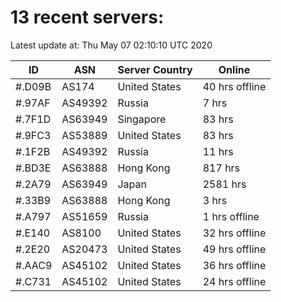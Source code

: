 # 13 recent servers:

Latest update at: Thu May 07 02:10:10 UTC 2020

| ID | ASN | Server Country | Online |
| -- | --- | -------------- | ------ |
| #.D09B | AS174 | United States | 40 hrs offline |
| #.97AF | AS49392 | Russia | 7 hrs |
| #.7F1D | AS63949 | Singapore | 83 hrs |
| #.9FC3 | AS53889 | United States | 83 hrs |
| #.1F2B | AS49392 | Russia | 11 hrs |
| #.BD3E | AS63888 | Hong Kong | 817 hrs |
| #.2A79 | AS63949 | Japan | 2581 hrs |
| #.33B9 | AS63888 | Hong Kong | 3 hrs |
| #.A797 | AS51659 | Russia | 1 hrs offline |
| #.E140 | AS8100 | United States | 32 hrs offline |
| #.2E20 | AS20473 | United States | 49 hrs offline |
| #.AAC9 | AS45102 | United States | 36 hrs offline |
| #.C731 | AS45102 | United States | 24 hrs offline |

